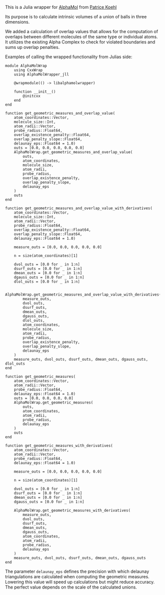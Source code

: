 This is a Julia wrapper for [AlphaMol](https://github.com/pkoehl/AlphaMol) from [Patrice Koehl](https://www.cs.ucdavis.edu/~koehl/)

Its purpose is to calculate intrinsic volumes of a union of balls in three dimensions.

We added a calculation of overlap values that allows for the computation of overlaps between different molecules of the same type or individual atoms. 
It utilizes the existing Alpha Complex to check for violated boundaries and sums up overlap penalties.

Examples of calling the wrapped functionality from Julias side:

```
module AlphaMolWrap
    using CxxWrap
    using AlphaMolWrapper_jll

    @wrapmodule(() -> libalphamolwrapper)

    function __init__()
        @initcxx
    end
end

function get_geometric_measures_and_overlap_value(
    atom_coordinates::Vector, 
    molecule_size::Int, 
    atom_radii::Vector, 
    probe_radius::Float64, 
    overlap_existence_penalty::Float64,
    overlap_penalty_slope::Float64, 
    delaunay_eps::Float64 = 1.0)
    outs = [0.0, 0.0, 0.0, 0.0, 0.0]
    AlphaMolWrap.get_geometric_measures_and_overlap_value(
        outs,
        atom_coordinates,
        molecule_size,
        atom_radii,
        probe_radius,
        overlap_existence_penalty,
        overlap_penalty_slope,
        delaunay_eps
    )
    outs
end

function get_geometric_measures_and_overlap_value_with_derivatives(
    atom_coordinates::Vector, 
    molecule_size::Int, 
    atom_radii::Vector, 
    probe_radius::Float64, 
    overlap_existence_penalty::Float64,
    overlap_penalty_slope::Float64, 
    delaunay_eps::Float64 = 1.0)
    
    measure_outs = [0.0, 0.0, 0.0, 0.0, 0.0]

    n = size(atom_coordinates)[1]

    dvol_outs = [0.0 for _ in 1:n]
    dsurf_outs = [0.0 for _ in 1:n]
    dmean_outs = [0.0 for _ in 1:n]
    dgauss_outs = [0.0 for _ in 1:n]
    dlol_outs = [0.0 for _ in 1:n]

    AlphaMolWrap.get_geometric_measures_and_overlap_value_with_derivatives(
        measure_outs,
        dvol_outs,
        dsurf_outs, 
        dmean_outs,
        dgauss_outs,
        dlol_outs,
        atom_coordinates,
        molecule_size,
        atom_radii,
        probe_radius,
        overlap_existence_penalty,
        overlap_penalty_slope,
        delaunay_eps
    )
    measure_outs, dvol_outs, dsurf_outs, dmean_outs, dgauss_outs, dlol_outs
end

function get_geometric_measures(
    atom_coordinates::Vector, 
    atom_radii::Vector, 
    probe_radius::Float64,
    delaunay_eps::Float64 = 1.0)
    outs = [0.0, 0.0, 0.0, 0.0]
    AlphaMolWrap.get_geometric_measures(
        outs,
        atom_coordinates,
        atom_radii,
        probe_radius,
        delaunay_eps
    )
    outs
end

function get_geometric_measures_with_derivatives(
    atom_coordinates::Vector, 
    atom_radii::Vector, 
    probe_radius::Float64, 
    delaunay_eps::Float64 = 1.0)
    
    measure_outs = [0.0, 0.0, 0.0, 0.0, 0.0]

    n = size(atom_coordinates)[1]

    dvol_outs = [0.0 for _ in 1:n]
    dsurf_outs = [0.0 for _ in 1:n]
    dmean_outs = [0.0 for _ in 1:n]
    dgauss_outs = [0.0 for _ in 1:n]

    AlphaMolWrap.get_geometric_measures_with_derivatives(
        measure_outs,
        dvol_outs,
        dsurf_outs, 
        dmean_outs,
        dgauss_outs,
        atom_coordinates,
        atom_radii,
        probe_radius,
        delaunay_eps
    )
    measure_outs, dvol_outs, dsurf_outs, dmean_outs, dgauss_outs
end

```

The parameter `delaunay_eps` defines the precision with which delaunay triangulations are calculated when computing the geometric measures. Lowering this value will speed up calculations but might reduce accuracy. The perfect value depends on the scale of the calculated unions. 